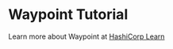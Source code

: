 # Waypoint Tutorial

Learn more about Waypoint at [HashiCorp Learn](https://learn.hashicorp.com/waypoint)